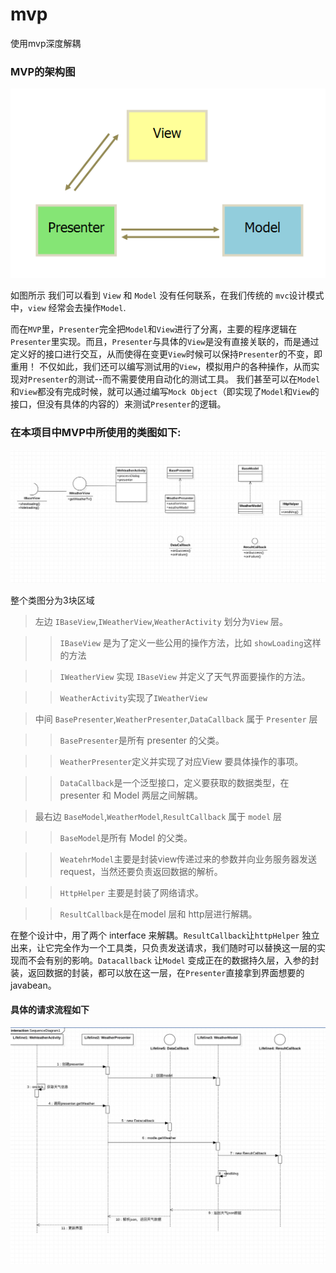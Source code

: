 # mvp
使用mvp深度解耦

### MVP的架构图

   ![mvp](https://github.com/jiangminglu/mvp/blob/master/mvp.jpg)

如图所示 我们可以看到 `View` 和 `Model` 没有任何联系，在我们传统的 `mvc`设计模式中，`view` 经常会去操作`Model`.

而在`MVP`里，`Presenter`完全把`Model`和`View`进行了分离，主要的程序逻辑在`Presenter`里实现。而且，`Presenter`与具体的`View`是没有直接关联的，而是通过定义好的接口进行交互，从而使得在变更`View`时候可以保持`Presenter`的不变，即重用！ 不仅如此，我们还可以编写测试用的`View`，模拟用户的各种操作，从而实现对`Presenter`的测试--而不需要使用自动化的测试工具。 我们甚至可以在`Model`和`View`都没有完成时候，就可以通过编写`Mock Object`（即实现了`Model`和`View`的接口，但没有具体的内容的）来测试`Presenter`的逻辑。

### 在本项目中MVP中所使用的类图如下:

  ![diagram](https://github.com/jiangminglu/mvp/blob/master/diagram.png)

整个类图分为3块区域

> 左边 `IBaseView`,`IWeatherView`,`WeatherActivity` 划分为`View` 层。

>> `IBaseView` 是为了定义一些公用的操作方法，比如 `showLoading`这样的方法

>> `IWeatherView` 实现 `IBaseView` 并定义了天气界面要操作的方法。

>> `WeatherActivity`实现了`IWeatherView` 

> 中间 `BasePresenter`,`WeatherPresenter`,`DataCallback` 属于 `Presenter` 层

>> `BasePresenter`是所有 presenter 的父类。

>> `WeatherPresenter`定义并实现了对应View 要具体操作的事项。

>> `DataCallback`是一个泛型接口，定义要获取的数据类型，在presenter 和 Model 两层之间解耦。

> 最右边 `BaseModel`,`WeatherModel`,`ResultCallback` 属于 `model` 层

>> `BaseModel`是所有 Model 的父类。

>> `WeatehrModel`主要是封装view传递过来的参数并向业务服务器发送request，当然还要负责返回数据的解析。

>> `HttpHelper` 主要是封装了网络请求。

>> `ResultCallback`是在model 层和 http层进行解耦。

在整个设计中，用了两个 interface 来解耦。`ResultCallback`让`httpHelper` 独立出来，让它完全作为一个工具类，只负责发送请求，我们随时可以替换这一层的实现而不会有别的影响。`Datacallback` 让`Model` 变成正在的数据持久层，入参的封装，返回数据的封装，都可以放在这一层，在`Presenter`直接拿到界面想要的 javabean。

#### 具体的请求流程如下

 ![时序图](https://github.com/jiangminglu/mvp/blob/master/时序图.png)



